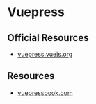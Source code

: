 # Vuepress

## Official Resources
- [vuepress.vuejs.org](https://vuepress.vuejs.org)

## Resources
- [vuepressbook.com](https://vuepressbook.com)
